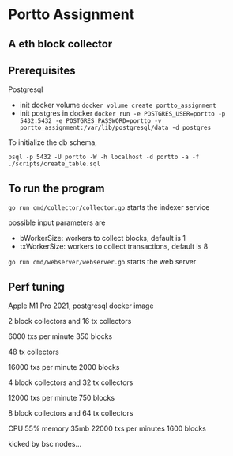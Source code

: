 # Portto Assignment

## A eth block collector

## Prerequisites

Postgresql

* init docker volume `docker volume create portto_assignment`
* init postgres in docker  `docker run -e POSTGRES_USER=portto -p 5432:5432 -e POSTGRES_PASSWORD=portto -v portto_assignment:/var/lib/postgresql/data -d postgres`


To initialize the db schema,

`psql -p 5432 -U portto -W -h localhost -d portto -a -f ./scripts/create_table.sql`

## To run the program

`go run cmd/collector/collector.go` starts the indexer service

possible input parameters are

*  bWorkerSize: workers to collect blocks, default is 1
*  txWorkerSize: workers to collect transactions, default is 8

`go run cmd/webserver/webserver.go` starts the web server

## Perf tuning

Apple M1 Pro 2021, postgresql docker image

2 block collectors and 16 tx collectors

6000 txs per minute
350 blocks

48 tx collectors

16000 txs per minute
2000 blocks


4 block collectors and 32 tx collectors

12000 txs per minute
750 blocks

8 block collectors and 64 tx collectors

CPU 55%  memory 35mb
22000 txs per minutes
1600 blocks

kicked by bsc nodes...

